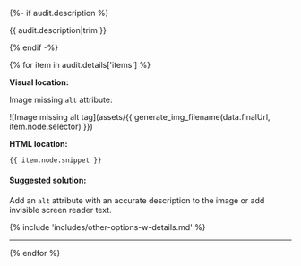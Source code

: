 {%- if audit.description %}

{{ audit.description|trim }}

{% endif -%}

{% for item in audit.details['items'] %}

__Visual location:__

Image missing `alt` attribute:

![Image missing alt tag](assets/{{ generate_img_filename(data.finalUrl, item.node.selector) }})


__HTML location:__

```html
{{ item.node.snippet }}
```

#### Suggested solution:

Add an `alt` attribute with an accurate description to the image or add invisible screen reader text.

{% include 'includes/other-options-w-details.md' %}

---

{% endfor %}
